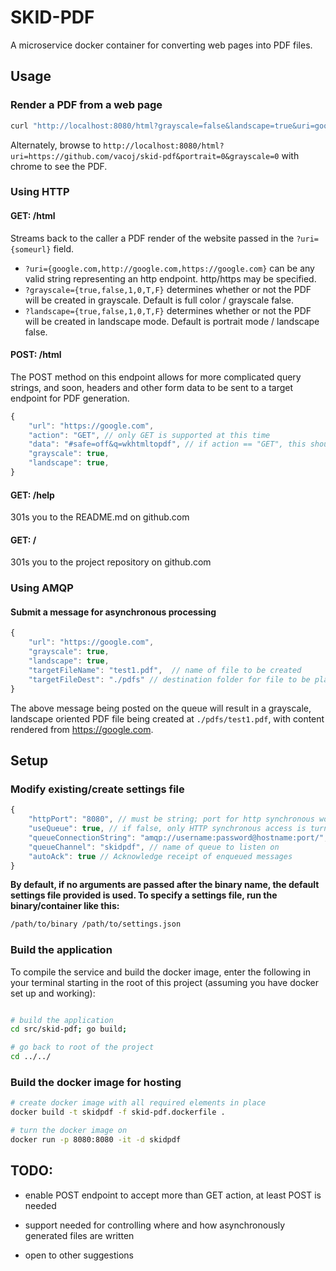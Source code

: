# SKID-PDF

A microservice docker container for converting web pages into PDF files.

## Usage

### Render a PDF from a web page

``` bash
curl "http://localhost:8080/html?grayscale=false&landscape=true&uri=google.com" > google.pdf
```

Alternately, browse to ```http://localhost:8080/html?uri=https://github.com/vacoj/skid-pdf&portrait=0&grayscale=0``` with chrome to see the PDF.

### Using HTTP

#### GET: /html

Streams back to the caller a PDF render of the website passed in the ```?uri={someurl}``` field.

- ```?uri={google.com,http://google.com,https://google.com}``` can be any valid string representing an http endpoint.  http/https may be specified.
- ```?grayscale={true,false,1,0,T,F}``` determines whether or not the PDF will be created in grayscale.   Default is full color / grayscale false.
- ```?landscape={true,false,1,0,T,F}``` determines whether or not the PDF will be created in landscape mode.   Default is portrait mode / landscape false.

#### POST: /html

The POST method on this endpoint allows for more complicated query strings, and soon, headers and other form data to be sent to a target endpoint for PDF generation.

``` javascript
{
    "url": "https://google.com",
    "action": "GET", // only GET is supported at this time
    "data": "#safe=off&q=wkhtmltopdf", // if action == "GET", this should be in querystring format: "?key1=somval&key2=anotherVal"
    "grayscale": true,
    "landscape": true,
}
```

<!--// if action == "POST" or "PUT", this should be a json blob: "{\"key1\":\"someval\",\"key2\":\"anotherVal\"}"-->

#### GET: /help

301s you to the README.md on github.com

#### GET: /

301s you to the project repository on github.com
<!--##### /gof

- ```?uri={google.com,http://google.com,https://google.com}``` can be any valid string representing an http endpoint.  http/https may be specified.  This method is untested and barely works.  Just left it in for anyone else who might want to play with it.-->

### Using AMQP

#### Submit a message for asynchronous processing

``` javascript
{
    "url": "https://google.com",
    "grayscale": true,
    "landscape": true,
    "targetFileName": "test1.pdf",  // name of file to be created
    "targetFileDest": "./pdfs" // destination folder for file to be placed.  Mounting a shared volume seems to be a way to export files for consumption elsewhere.  Might add more destination formats later.
}
```
The above message being posted on the queue will result in a  grayscale, landscape oriented PDF file being created at ```./pdfs/test1.pdf```, with content rendered from https://google.com.


## Setup

### Modify existing/create settings file

``` javascript
{
    "httpPort": "8080", // must be string; port for http synchronous work
    "useQueue": true, // if false, only HTTP synchronous access is turned on
    "queueConnectionString": "amqp://username:password@hostname:port/", // AMQP connection string.  Tested with RabbitMQ
    "queueChannel": "skidpdf", // name of queue to listen on
    "autoAck": true // Acknowledge receipt of enqueued messages
}
```

**By default, if no arguments are passed after the binary name, the default settings file provided is used.  To specify a settings file, run the binary/container like this:**

``` bash
/path/to/binary /path/to/settings.json
```

### Build the application
To compile the service and build the docker image, enter the following in your terminal starting in the root of this project (assuming you have docker set up and working):
``` bash 

# build the application
cd src/skid-pdf; go build;

# go back to root of the project
cd ../../
```

### Build the docker image for hosting

``` bash
# create docker image with all required elements in place
docker build -t skidpdf -f skid-pdf.dockerfile .

# turn the docker image on
docker run -p 8080:8080 -it -d skidpdf
```

## TODO:

- enable POST endpoint to accept more than GET action, at least POST is needed
- support needed for controlling where and how asynchronously generated files are written

- open to other suggestions
